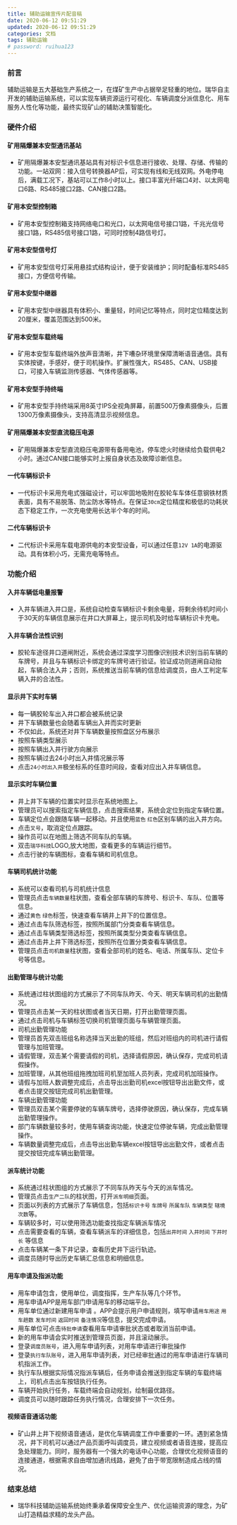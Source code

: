 ```yaml
---
title: 辅助运输宣传片配音稿
date: 2020-06-12 09:51:29
updated: 2020-06-12 09:51:29
categories: 文档
tags: 辅助运输
# password: ruihua123
---
```


### 前言
辅助运输是五大基础生产系统之一，在煤矿生产中占据举足轻重的地位。瑞华自主开发的辅助运输系统，可以实现车辆资源运行可视化、车辆调度分派信息化、用车服务人性化等功能，最终实现矿山的辅助决策智能化。


### 硬件介绍

#### 矿用隔爆兼本安型通讯基站
* 矿用隔爆兼本安型通讯基站具有对标识卡信息进行接收、处理、存储、传输的功能。一站双网：接入信号转换器AP后，可实现有线和无线双网。外电停电后，满载工况下，基站可以工作8小时以上。接口丰富光纤端口4对、以太网电口6路、RS485接口2路、CAN接口2路。

#### 矿用本安型控制箱
* 矿用本安型控制箱支持网络电口和光口，以太网电信号接口1路，千兆光信号接口1路，RS485信号接口1路，可同时控制4路信号灯。

#### 矿用本安型信号灯
* 矿用本安型信号灯采用悬挂式结构设计，便于安装维护；同时配备标准RS485接口，方便信号传输。

#### 矿用本安型中继器
* 矿用本安型中继器具有体积小、重量轻，时间记忆等特点，同时定位精度达到20厘米，覆盖范围达到500米。

#### 矿用本安型车载终端
* 矿用本安型车载终端外放声音清晰，井下嘈杂环境里保障清晰语音通信。具有实体按键，手感好，便于司机操作。扩展性强大，RS485、CAN、USB接口，可接入车辆监测传感器、气体传感器等。

#### 矿用本安型手持终端
* 矿用本安型手持终端采用8英寸IPS全视角屏幕，前置500万像素摄像头，后置1300万像素摄像头，支持高清显示视频信息。

#### 矿用隔爆兼本安型直流稳压电源
* 矿用隔爆兼本安型直流稳压电源带有备用电池，停车熄火时继续给负载供电2小时。通过CAN接口能够实时上报自身状态及故障诊断信息。

#### 一代车辆标识卡
 * 一代标识卡采用充电式强磁设计，可以牢固地吸附在胶轮车车体任意钢铁材质表面，具有不易脱落、防尘防水等特点。在保证`30cm`定位精度和极低的功耗状态下稳定工作，一次充电使用长达半个年的时间。

#### 二代车辆标识卡
* 二代标识卡采用车载电源供电的本安型设备，可以通过任意`12V 1A`的电源驱动。具有体积小巧，无需充电等特点。

### 功能介绍
#### 入井车辆低电量报警
* 入井车辆进入井口是，系统自动检查车辆标识卡剩余电量，将剩余待机时间小于30天的车辆信息展示在井口大屏幕上，提示司机及时给车辆标识卡充电。

#### 入井车辆合法性识别
* 胶轮车途径井口道闸附近，系统会通过深度学习图像识别技术识别当前车辆的车牌号，并且与车辆标识卡绑定的车牌号进行验证。验证成功则道闸自动抬起，车辆合法入井；否则，系统推送当前车辆的信息给调度员，由人工判定车辆入井的合法性。

#### 显示井下实时车辆

* 每一辆胶轮车出入井口都会被系统记录
* 井下车辆数量也会随着车辆出入井而实时更新
* 不仅如此，系统还对井下车辆数量按照盘区分布展示
* 按照车辆类型展示
* 按照车辆出入井行驶方向展示
* 按照车辆过去24小时出入井情况展示等
* 点击`24小时出入井`极坐标系的任意时间段，查看对应出入井车辆信息。

#### 显示实时车辆位置

* 井上井下车辆的位置实时显示在系统地图上。
* 管理员可以搜索指定车辆信息，点击搜索结果，系统会定位到指定车辆位置。
* 车辆定位点会跟随车辆一起移动。并且使用`蓝色` `红色`区别车辆的出入井方向。
* 点击`叉号`，取消定位点跟踪。
* 操作员可以在地图上筛选不同车队的车辆。
* 双击`瑞华科技`LOGO,放大地图，查看更多的车辆运行细节。
* 点击行驶的车辆图标，查看车辆和司机信息。

#### 车辆司机统计功能

* 系统可以查看司机与司机统计信息
* 管理员点击`车辆数量`柱状图，查看全部车辆的车牌号、标识卡、车队、位置等信息。
* 通过`黄色` `绿色`标签，快速查看车辆井上井下的位置信息。
* 通过点击车队筛选标签，按照所属部门分类查看车辆信息。
* 通过点击车辆类型筛选标签，按照所属类型分类查看车辆信息。
* 通过点击井上井下筛选标签，按照所在位置分类查看车辆信息。
* 管理员点击`司机数量`柱状图，查看全部司机的姓名、电话、所属车队、定位卡号等信息。

#### 出勤管理与统计功能

* 系统通过柱状图组的方式展示了不同车队昨天、今天、明天车辆司机的出勤情况。
* 管理员点击某一天的柱状图或者当天日期，打开出勤管理页面。
* 通过点击司机与车辆标签切换司机管理页面与车辆管理页面。
* 司机出勤管理功能
* 管理员首先双击班组名称选择当天出勤的班组，然后对班组内的司机进行请假管理与加班管理。
* 请假管理，双击某个需要请假的司机，选择请假原因，确认保存，完成司机请假操作。
* 加班管理，从其他班组拖拽加班司机至加班人员列表，完成司机加班操作。
* 请假与加班人数调整完成后，点击导出出勤司机excel按钮导出出勤文件，或者点击提交按钮完成司机出勤管理。
* 车辆出勤管理功能
* 管理员双击某个需要停驶的车辆车牌号，选择停驶原因，确认保存，完成车辆出勤管理操作。
* 部门车辆数量较多时，使用车辆查询功能，快速定位停驶车辆，完成出勤管理操作。
* 车辆数量调整完成后，点击导出出勤车辆excel按钮导出出勤文件，或者点击提交按钮完成车辆出勤管理。

#### 派车统计功能

* 系统通过柱状图组的方式展示了不同车队昨天与今天的派车情况。
* 管理员点击`生产二队`的柱状图，打开`派车明细`页面。 
* 页面以列表的方式展示了车辆信息，包括`标识卡号` `车牌号` `所属车队` `车辆类型` `辖境次数`等。 
* 车辆较多时，可以使用筛选功能查找指定车辆派车情况
* 点击需要查看的车辆，查看车辆派车的详细信息，包括`出井时间` `入井时间` `下井时长` 等信息
* 点击车辆某一条下井记录，查看历史井下运行轨迹。
* 调度员随时导出历史车辆汇总信息和明细信息。

#### 用车申请及指派功能

* 用车申请包含，使用单位，调度指挥，生产车队等几个环节。
* 用车申请APP是用车部门申请用车的移动端平台。
* 用车单位通过新建用车申请 。APP会提示用户申请规则，填写申请`用车用途` `用车趟数` `发车时间` `返回时间` `备注情况`等信息，提交完成申请。
* 用车单位可点击`待批申请`查看用车申请审批状态或者取消当前申请。
* 新的用车申请会实时推送到管理员页面，并且滚动展示。
* 登录`调度员账号`，进入用车申请列表，对用车申请进行审批操作
* 登录`执行车队账号`，进入用车申请列表，对已经审批通过的用车申请进行车辆司机指派工作。
* 执行车队根据实际情况指派车辆后，任务申请会推送到指定车辆的车载终端上，司机点击出车按钮执行任务。
* 车辆开始执行任务，车载终端会自动规划，绘制最优路径。
* 调度员可以随时跟踪任务执行情况，合理安排下一次任务。

#### 视频语音通话功能

* 矿山井上井下视频语音通话，是优化车辆调度工作中重要的一环。遇到紧急情况，井下司机可以通过产品页面呼叫调度员，建立视频或者语音连接，提高应急处理能力。同时，服务器有一个强大的电话中心功能，合理优化视频语音的连接通道，根据需求自由增加通讯线路，避免了由于带宽限制造成占线的情况。

### 结束总结

* 瑞华科技辅助运输系统始终秉承着保障安全生产、优化运输资源的理念，为矿山打造精益求精的龙头产品。